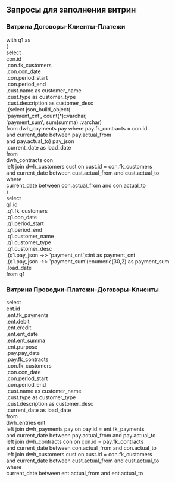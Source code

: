 ## Запросы для заполнения витрин ##

### Витрина Договоры-Клиенты-Платежи ###

with q1 as  
(  
select  
   con.id  
  ,con.fk_customers  
  ,con.con_date  
  ,con.period_start  
  ,con.period_end  
  ,cust.name as customer_name  
  ,cust.type as customer_type  
  ,cust.description as customer_desc  
  ,(select json_build_object(  
     'payment_cnt', count(*)::varchar,   
     'payment_sum', sum(summa)::varchar)   
     from dwh_payments pay where pay.fk_contracts = con.id  
       and current_date between pay.actual_from  
                            and pay.actual_to) pay_json  
  ,current_date as load_date  
from  
  dwh_contracts con  
  left join dwh_customers cust on cust.id = con.fk_customers  
    and current_date between cust.actual_from and cust.actual_to  
where  
  current_date between con.actual_from and con.actual_to  
)  
select  
   q1.id  
  ,q1.fk_customers  
  ,q1.con_date  
  ,q1.period_start  
  ,q1.period_end  
  ,q1.customer_name  
  ,q1.customer_type  
  ,q1.customer_desc  
  ,(q1.pay_json ->> 'payment_cnt')::int as payment_cnt  
  ,(q1.pay_json ->> 'payment_sum')::numeric(30,2) as payment_sum  
  ,load_date  
from q1   

### Витрина Проводки-Платежи-Договоры-Клиенты ###

select  
   ent.id  
  ,ent.fk_payments  
  ,ent.debit  
  ,ent.credit  
  ,ent.ent_date  
  ,ent.ent_summa  
  ,ent.purpose  
  ,pay.pay_date  
  ,pay.fk_contracts  
  ,con.fk_customers  
  ,con.con_date  
  ,con.period_start  
  ,con.period_end  
  ,cust.name as customer_name  
  ,cust.type as customer_type  
  ,cust.description as customer_desc  
  ,current_date as load_date   
from  
  dwh_entries ent   
  left join dwh_payments pay on pay.id = ent.fk_payments  
    and current_date between pay.actual_from and pay.actual_to  
  left join dwh_contracts con on con.id = pay.fk_contracts  
    and current_date between con.actual_from and con.actual_to  
  left join dwh_customers cust on cust.id = con.fk_customers  
    and current_date between cust.actual_from and cust.actual_to  
where  
  current_date between ent.actual_from and ent.actual_to  

